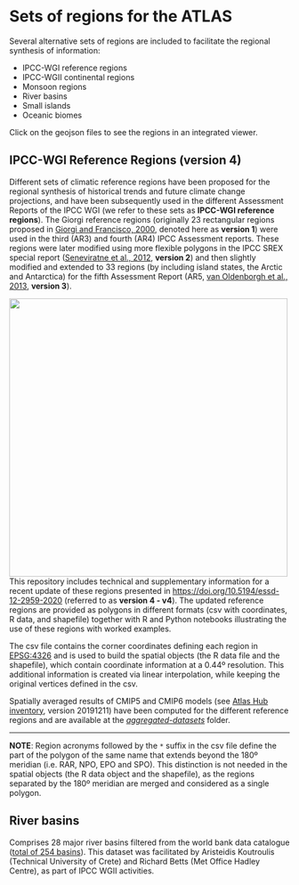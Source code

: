 # Sets of regions for the ATLAS

Several alternative sets of regions are included to facilitate the regional synthesis of information:
* IPCC-WGI reference regions
* IPCC-WGII continental regions
* Monsoon regions
* River basins
* Small islands
* Oceanic biomes

Click on the geojson files to see the regions in an integrated viewer. 

## IPCC-WGI Reference Regions (version 4)

Different sets of climatic reference regions have been proposed for the regional synthesis of historical trends and future climate change projections, and have been subsequently used in the different Assessment Reports of the IPCC WGI (we refer to these sets as **IPCC-WGI reference regions**). The Giorgi reference regions (originally 23 rectangular regions proposed in [Giorgi and Francisco, 2000](https://doi.org/10.1007/PL00013733), denoted here as **version 1**) were used in the third (AR3) and fourth (AR4) IPCC Assessment reports. These regions were later modified using more flexible polygons in the IPCC SREX special report ([Seneviratne et al., 2012](https://www.ipcc.ch/site/assets/uploads/2018/03/SREX-Chap3_FINAL-1.pdf), **version 2**) and then slightly modified and extended to 33 regions (by including island states, the Arctic and Antarctica) for the fifth Assessment Report (AR5, [van Oldenborgh et al., 2013](https://www.ipcc.ch/report/ar5/wg1/atlas-of-global-and-regional-climate-projections), **version 3**). 

<img src="../man/reference_regions_names.png" align="left" alt="" width="500" />

This repository includes technical and supplementary information for a recent update of these regions presented in https://doi.org/10.5194/essd-12-2959-2020 (referred to as **version 4 - v4**). The updated reference regions are provided as polygons in different formats (csv with coordinates, R data, and shapefile) together with R and Python notebooks illustrating the use of these regions with worked examples.

The csv file contains the corner coordinates defining each region in [EPSG:4326](https://spatialreference.org/ref/epsg/wgs-84/) and is used to build the spatial objects (the R data file and the shapefile), which contain coordinate information at a 0.44º resolution. This additional information is created via linear interpolation, while keeping the original vertices defined in the csv.

Spatially averaged results of CMIP5 and CMIP6 models (see [Atlas Hub inventory](https://github.com/SantanderMetGroup/IPCC-Atlas/tree/devel/AtlasHub-inventory), version 20191211) have been computed for the different reference regions and are available at the [*aggregated-datasets*](https://github.com/SantanderMetGroup/ATLAS/tree/devel/aggregated-datasets) folder. 

***
**NOTE**: Region acronyms followed by the `*` suffix in the csv file define the part of the polygon of the same name that extends beyond the 180º meridian (i.e. RAR, NPO, EPO and SPO). This distinction is not needed in the spatial objects (the R data object and the shapefile), as the regions separated by the 180º meridian are merged and considered as a single polygon.

## River basins

Comprises 28 major river basins filtered from the world bank data catalogue ([total of 254 basins](https://datacatalog.worldbank.org/dataset/major-river-basins-world)). This dataset was facilitated by Aristeidis Koutroulis (Technical University of Crete) and Richard Betts (Met Office Hadley Centre), as part of IPCC WGII activities. 
